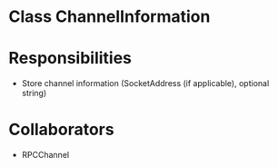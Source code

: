 # Class ChannelInformation

# Responsibilities
- Store channel information (SocketAddress (if applicable), optional string)

# Collaborators
- RPCChannel
